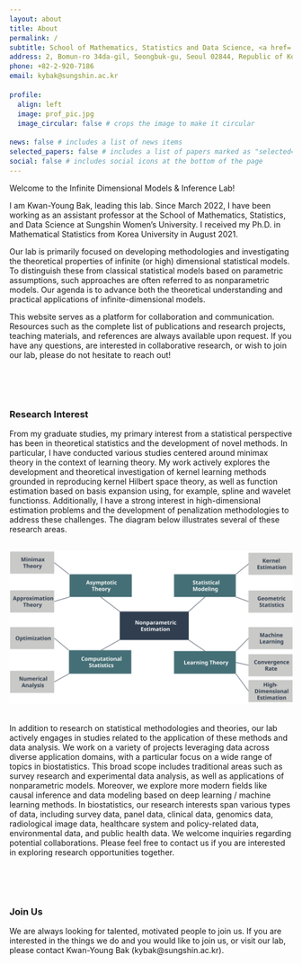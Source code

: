 ```yaml
---
layout: about
title: About
permalink: /
subtitle: School of Mathematics, Statistics and Data Science, <a href='https://www.sungshin.ac.kr/main_eng/15342/subview.do'>Sungshin Women's University</a>. 
address: 2, Bomun-ro 34da-gil, Seongbuk-gu, Seoul 02844, Republic of Korea.
phone: +82-2-920-7186
email: kybak@sungshin.ac.kr

profile:
  align: left
  image: prof_pic.jpg
  image_circular: false # crops the image to make it circular

news: false # includes a list of news items
selected_papers: false # includes a list of papers marked as "selected={true}"
social: false # includes social icons at the bottom of the page
---
```


<span class="spn3">Welcome to the Infinite Dimensional Models & Inference Lab!</span>

I am <span class="spn2">Kwan-Young Bak</span>, leading this lab. Since March 2022, I have been working as an assistant professor at the School of Mathematics, Statistics, and Data Science at Sungshin Women’s University. I received my Ph.D. in Mathematical Statistics from Korea University in August 2021.

Our lab is primarily focused on developing methodologies and investigating the theoretical properties of infinite (or high) dimensional statistical models. To distinguish these from classical statistical models based on parametric assumptions, such approaches are often referred to as nonparametric models. Our agenda is to advance both the theoretical understanding and practical applications of infinite-dimensional models.

This website serves as a platform for collaboration and communication. Resources such as the complete list of publications and research projects, teaching materials, and references are always available upon request. If you have any questions, are interested in collaborative research, or wish to join our lab, please do not hesitate to reach out!


<div style="padding-top: 50px;">
  <h3 class="my-heading">Research Interest</h3>
  <p>From my graduate studies, my primary interest from a statistical perspective has been in theoretical statistics and the development of novel methods. In particular, I have conducted various studies centered around <span class="spn1">minimax theory</span> in the context of <span class="spn1">learning theory</span>. My work actively explores the development and theoretical investigation of <span class="spn1">kernel learning methods</span> grounded in <span class="spn1">reproducing kernel Hilbert space theory</span>, as well as function estimation based on <span class="spn1">basis expansion</span> using, for example, <span class="spn1">spline and wavelet</span> functionss. Additionally, I have a strong interest in <span class="spn1">high-dimensional estimation</span> problems and the development of <span class="spn1">penalization methodologies</span> to address these challenges. The diagram below illustrates several of these research areas.</p>

  <br> 

  <img class="my-image" src="someimg/research_interests.svg">

  <br>
  
  <br>

  In addition to research on statistical methodologies and theories, our lab actively engages in studies related to the application of these methods and data analysis. We work on a variety of projects leveraging data across diverse application domains, with a particular focus on a wide range of topics in <span class="spn1">biostatistics</span>. This broad scope includes traditional areas such as <span class="spn1">survey research</span> and <span class="spn1">experimental data analysis</span>, as well as applications of <span class="spn1">nonparametric models</span>. Moreover, we explore more modern fields like <span class="spn1">causal inference</span> and data modeling based on <span class="spn1">deep learning / machine learning methods</span>. In biostatistics, our research interests span various types of data, including <span class="spn1">survey data, panel data, clinical data, genomics data, radiological image data, healthcare system and policy-related data, environmental data, and public health data</span>. We <span class="spn1">welcome inquiries regarding potential collaborations</span>. Please feel free to contact us if you are interested in exploring research opportunities together.

</div>

<div style="padding-top: 50px;">
  <h3 class="my-heading">Join Us</h3>
  <p>We are always looking for talented, motivated people to join us. If you are interested in the things we do and you would like to join us, or visit our lab, please contact <span class="spn2">Kwan-Young Bak</span> (<span class="spn1">kybak@sungshin.ac.kr</span>).</p>
</div>
